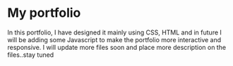 # My portfolio 
In this portfolio, I have designed it mainly using CSS, HTML and in future I will be adding some Javascript to make the portfolio more interactive and responsive.
I will update more files soon and place more description on the files..stay tuned
